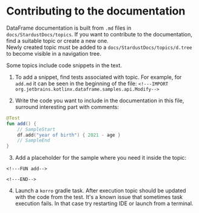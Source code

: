 # Contributing to the documentation

DataFrame documentation is built from `.md` files in `docs/StardustDocs/topics`. 
If you want to contribute to the documentation, find a suitable topic or create a new one.  
Newly created topic must be added to a `docs/StardustDocs/topics/d.tree` to become visible in a navigation tree.

Some topics include code snippets in the text. 
1. To add a snippet, find tests associated with topic. 
For example, for `add.md` it can be seen in the beginning of the file:
`<!---IMPORT org.jetbrains.kotlinx.dataframe.samples.api.Modify-->`

2. Write the code you want to include in the documentation in this file, surround interesting part with comments:
```kotlin
@Test
fun add() {
    // SampleStart
    df.add("year of birth") { 2021 - age }
    // SampleEnd
}
```

3. Add a placeholder for the sample where you need it inside the topic:
```text
<!---FUN add-->

<!---END-->
```
4. Launch a `korro` gradle task. After execution topic should be updated with the code from the test. It's a known issue that sometimes task execution fails. In that case try restarting IDE or launch from a terminal.
